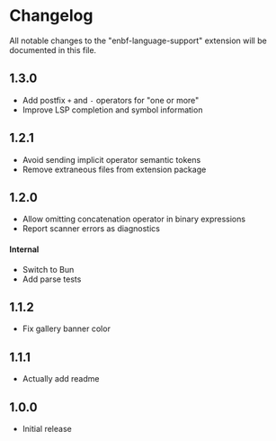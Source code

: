 # Changelog

All notable changes to the "enbf-language-support" extension will be documented in this file.

## 1.3.0

- Add postfix `+` and `-` operators for "one or more"
- Improve LSP completion and symbol information

## 1.2.1

- Avoid sending implicit operator semantic tokens
- Remove extraneous files from extension package

## 1.2.0

- Allow omitting concatenation operator in binary expressions
- Report scanner errors as diagnostics

#### Internal

- Switch to Bun
- Add parse tests

## 1.1.2

- Fix gallery banner color

## 1.1.1

- Actually add readme

## 1.0.0

- Initial release
